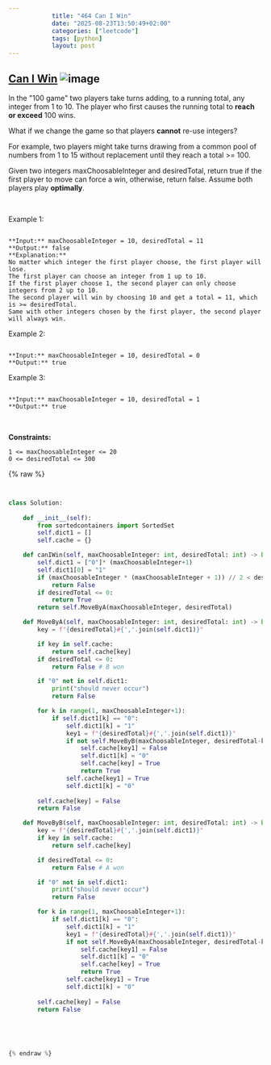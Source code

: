 ```yaml
---
            title: "464 Can I Win"
            date: "2025-08-23T13:50:49+02:00"
            categories: ["leetcode"]
            tags: [python]
            layout: post
---
```

            
## [Can I Win](https://leetcode.com/problems/can-i-win) ![image](https://img.shields.io/badge/Difficulty-Medium-orange)

In the "100 game" two players take turns adding, to a running total, any integer from 1 to 10. The player who first causes the running total to **reach or exceed** 100 wins.

What if we change the game so that players **cannot** re-use integers?

For example, two players might take turns drawing from a common pool of numbers from 1 to 15 without replacement until they reach a total >= 100.

Given two integers maxChoosableInteger and desiredTotal, return true if the first player to move can force a win, otherwise, return false. Assume both players play **optimally**.

 

Example 1:

```

**Input:** maxChoosableInteger = 10, desiredTotal = 11
**Output:** false
**Explanation:**
No matter which integer the first player choose, the first player will lose.
The first player can choose an integer from 1 up to 10.
If the first player choose 1, the second player can only choose integers from 2 up to 10.
The second player will win by choosing 10 and get a total = 11, which is >= desiredTotal.
Same with other integers chosen by the first player, the second player will always win.

```

Example 2:

```

**Input:** maxChoosableInteger = 10, desiredTotal = 0
**Output:** true

```

Example 3:

```

**Input:** maxChoosableInteger = 10, desiredTotal = 1
**Output:** true

```

 

**Constraints:**

	1 <= maxChoosableInteger <= 20
	0 <= desiredTotal <= 300

{% raw %}


```python


class Solution:
    
    def __init__(self):
        from sortedcontainers import SortedSet
        self.dict1 = []
        self.cache = {}

    def canIWin(self, maxChoosableInteger: int, desiredTotal: int) -> bool:
        self.dict1 = ["0"]* (maxChoosableInteger+1)
        self.dict1[0] = "1"
        if (maxChoosableInteger * (maxChoosableInteger + 1)) // 2 < desiredTotal:
            return False
        if desiredTotal <= 0:
            return True
        return self.MoveByA(maxChoosableInteger, desiredTotal)

    def MoveByA(self, maxChoosableInteger: int, desiredTotal: int) -> bool:
        key = f"{desiredTotal}#{','.join(self.dict1)}"

        if key in self.cache:
            return self.cache[key]
        if desiredTotal <= 0:
            return False # B won

        if "0" not in self.dict1:
            print("should never occur")
            return False

        for k in range(1, maxChoosableInteger+1):
            if self.dict1[k] == "0":
                self.dict1[k] = "1"
                key1 = f"{desiredTotal}#{','.join(self.dict1)}"
                if not self.MoveByB(maxChoosableInteger, desiredTotal-k):
                    self.cache[key1] = False
                    self.dict1[k] = "0"
                    self.cache[key] = True
                    return True
                self.cache[key1] = True
                self.dict1[k] = "0"
                
        self.cache[key] = False
        return False

    def MoveByB(self, maxChoosableInteger: int, desiredTotal: int) -> bool:
        key = f"{desiredTotal}#{','.join(self.dict1)}"
        if key in self.cache:
            return self.cache[key]

        if desiredTotal <= 0:
            return False # A won

        if "0" not in self.dict1:
            print("should never occur")
            return False

        for k in range(1, maxChoosableInteger+1):
            if self.dict1[k] == "0":
                self.dict1[k] = "1"
                key1 = f"{desiredTotal}#{','.join(self.dict1)}"
                if not self.MoveByA(maxChoosableInteger, desiredTotal-k):
                    self.cache[key1] = False
                    self.dict1[k] = "0"
                    self.cache[key] = True
                    return True
                self.cache[key1] = True
                self.dict1[k] = "0"
                
        self.cache[key] = False
        return False
        
            
        


{% endraw %}
```
